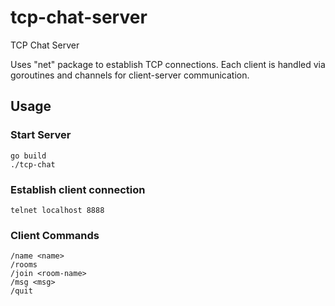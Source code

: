 # tcp-chat-server
TCP Chat Server

Uses "net" package to establish TCP connections. Each client is handled via goroutines and channels for client-server communication.

## Usage 

### Start Server
`go build`  
`./tcp-chat`  

### Establish client connection
`telnet localhost 8888`  

### Client Commands 
`/name <name>`  
`/rooms`  
`/join <room-name>`  
`/msg <msg>`  
`/quit`  



